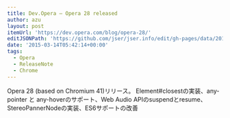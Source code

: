 ```yaml
---
title: Dev.Opera — Opera 28 released
author: azu
layout: post
itemUrl: 'https://dev.opera.com/blog/opera-28/'
editJSONPath: 'https://github.com/jser/jser.info/edit/gh-pages/data/2015/03/index.json'
date: '2015-03-14T05:42:14+00:00'
tags:
  - Opera
  - ReleaseNote
  - Chrome
---
```

Opera 28 (based on Chromium 41)リリース。
Element#closestの実装、any-pointer と any-hoverのサポート、Web Audio APIのsuspendとresume、StereoPannerNodeの実装、ES6サポートの改善
